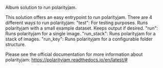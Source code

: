 Album solution to run polarityjam.

This solution offers an easy entrypoint to run polarityjam.
There are 4 different ways to run polarityjam:
"test": For testing purposes. Runs polarityjam with a small example dataset. Keeps output if desired.
"run": Runs polarityjam for a single image.
"run_stack": Runs polarityjam for a stack of images.
"run_key": Runs polarityjam for a configurable folder structure.

Please see the official documentation for more information about polarityjam:
https://polarityjam.readthedocs.io/en/latest/#
